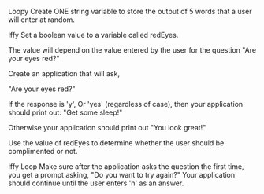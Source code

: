 Loopy 
Create ONE string variable to store the output of 5 words that a user will enter at random.

Iffy 
Set a boolean value to a variable called redEyes.

The value will depend on the value entered by the user for the question "Are your eyes red?"


Create an application that will ask,

"Are your eyes red?"

If the response is 'y', Or 'yes' (regardless of case), then your application should print out: 
"Get some sleep!"


Otherwise your application should print out "You look great!"

Use the value of redEyes to determine whether the user should be complimented or not. 

Iffy Loop 
Make sure after the application asks the question the first time, you get a prompt asking, 
"Do you want to try again?"
Your application should continue until the user enters 'n' as an answer.
